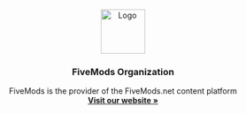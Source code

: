 <br />
<p align="center">
  <a href="https://github.com/FiveMods/fivemods.net">
    <img src="https://assets.fivemods.net/static-assets/img/svg/brand/svg/fivemods_brand_icon_watermark_primary_1500x1500.svg" alt="Logo" width="80" height="80">
  </a>
  <h3 align="center">FiveMods Organization </h3>
  <p align="center">
    FiveMods is the provider of the FiveMods.net content platform
    <br />
    <a href="https://fivemods.net"><strong>Visit our website »</strong></a>
    <br />
    <br />
  </p>
</p>
